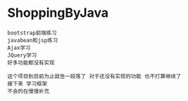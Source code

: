 # ShoppingByJava

    bootstrap前端练习
    javabean和jsp练习
    Ajax学习 
    JQuery学习
    好多功能都没有实现

    这个项目到目前为止就告一段落了 对于还没有实现的功能 也不打算继续了 
    接下来 学习框架 
    不会的在慢慢补充

